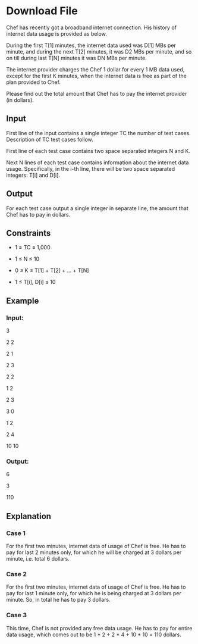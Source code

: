 # Download File

Chef has recently got a broadband internet connection. His history of internet data usage is provided as below.

During the first T[1] minutes, the internet data used was D[1] MBs per minute, and during the next T[2] minutes, it was D2 MBs per minute, and so on 
till during last T[N] minutes it was DN MBs per minute.

The internet provider charges the Chef 1 dollar for every 1 MB data used, except for the 
first K minutes, when the internet data is free as part of the plan provided to Chef.

Please find out the total amount that Chef has to pay the internet provider (in dollars).

## Input

First line of the input contains a single integer TC the number of test cases. Description of TC test cases follow.

First line of each test case contains two space separated integers N and K.

Next N lines of each test case contains information about the internet data usage. 
Specifically, in the i-th line, there will be two space separated integers: T[i] and D[i].

## Output

For each test case output a single integer in separate line, the amount that Chef has to pay in dollars.

## Constraints

- 1 ≤ TC ≤ 1,000

- 1 ≤ N ≤ 10

- 0 ≤ K ≤ T[1] + T[2] + ... + T[N]

- 1 ≤ T[i], D[i] ≤ 10

## Example

### Input:

3

2 2

2 1

2 3

2 2

1 2

2 3

3 0

1 2

2 4

10 10

### Output:

6

3

110

## Explanation

### Case 1

For the first two minutes, internet data of usage of Chef is free. 
He has to pay for last 2 minutes only, for which he will be charged at 3 dollars per minute, i.e. total 6 dollars.

### Case 2

For the first two minutes, internet data of usage of Chef is free. 
He has to pay for last 1 minute only, for which he is being charged at 3 dollars per minute. 
So, in total he has to pay 3 dollars.

### Case 3

This time, Chef is not provided any free data usage. 
He has to pay for entire data usage, which comes out to be 1 * 2 + 2 * 4 + 10 * 10 = 110 dollars.
